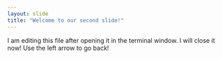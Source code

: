 ```yaml
---
layout: slide
title: "Welcome to our second slide!"
---
```

I am editing this file after opening it in the terminal window. I will close it now!
Use the left arrow to go back!